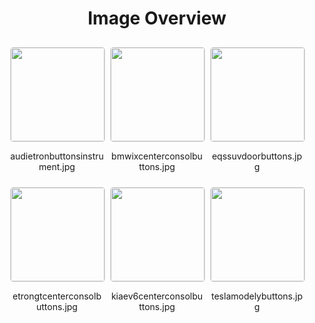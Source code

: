 <h1 style ="text-align: center;"> Image Overview </h1>
<div style="display: flex;
flex-wrap: wrap;
gap: 10px;
justify-content: center;
padding: 10px;" >
<div style="flex: 1 1 calc(33.333% - 20px); /* Three images per row on large screens */
        max-width: 150px;
        text-align: center;" >
<img src="https://media.evkx.net/multimedia/technology/userinterface/buttons/audietronbuttonsinstrument_xst.jpg" style="width: 150px;
height: auto;
border: 1px solid #ddd;
border-radius: 5px;
  ">
<p>audietronbuttonsinstrument.jpg</p>
</div>
<div style="flex: 1 1 calc(33.333% - 20px); /* Three images per row on large screens */
        max-width: 150px;
        text-align: center;" >
<img src="https://media.evkx.net/multimedia/technology/userinterface/buttons/bmwixcenterconsolbuttons_xst.jpg" style="width: 150px;
height: auto;
border: 1px solid #ddd;
border-radius: 5px;
  ">
<p>bmwixcenterconsolbuttons.jpg</p>
</div>
<div style="flex: 1 1 calc(33.333% - 20px); /* Three images per row on large screens */
        max-width: 150px;
        text-align: center;" >
<img src="https://media.evkx.net/multimedia/technology/userinterface/buttons/eqssuvdoorbuttons_xst.jpg" style="width: 150px;
height: auto;
border: 1px solid #ddd;
border-radius: 5px;
  ">
<p>eqssuvdoorbuttons.jpg</p>
</div>
<div style="flex: 1 1 calc(33.333% - 20px); /* Three images per row on large screens */
        max-width: 150px;
        text-align: center;" >
<img src="https://media.evkx.net/multimedia/technology/userinterface/buttons/etrongtcenterconsolbuttons_xst.jpg" style="width: 150px;
height: auto;
border: 1px solid #ddd;
border-radius: 5px;
  ">
<p>etrongtcenterconsolbuttons.jpg</p>
</div>
<div style="flex: 1 1 calc(33.333% - 20px); /* Three images per row on large screens */
        max-width: 150px;
        text-align: center;" >
<img src="https://media.evkx.net/multimedia/technology/userinterface/buttons/kiaev6centerconsolbuttons_xst.jpg" style="width: 150px;
height: auto;
border: 1px solid #ddd;
border-radius: 5px;
  ">
<p>kiaev6centerconsolbuttons.jpg</p>
</div>
<div style="flex: 1 1 calc(33.333% - 20px); /* Three images per row on large screens */
        max-width: 150px;
        text-align: center;" >
<img src="https://media.evkx.net/multimedia/technology/userinterface/buttons/teslamodelybuttons_xst.jpg" style="width: 150px;
height: auto;
border: 1px solid #ddd;
border-radius: 5px;
  ">
<p>teslamodelybuttons.jpg</p>
</div>
</div>
